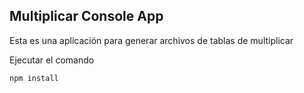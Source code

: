 ## Multiplicar Console App

Esta es una aplicación para generar archivos de tablas de multiplicar

Ejecutar el comando

```
npm install
```
